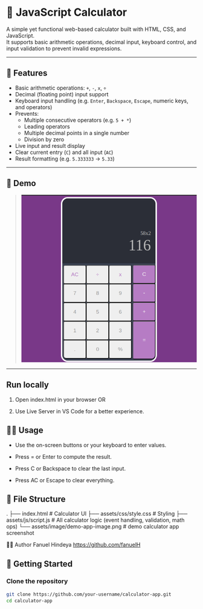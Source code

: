 # 🧮 JavaScript Calculator

A simple yet functional web-based calculator built with HTML, CSS, and JavaScript.  
It supports basic arithmetic operations, decimal input, keyboard control, and input validation to prevent invalid expressions.

---

## 🚀 Features

- Basic arithmetic operations: `+`, `-`, `x`, `÷`
- Decimal (floating point) input support
- Keyboard input handling (e.g. `Enter`, `Backspace`, `Escape`, numeric keys, and operators)
- Prevents:
  - Multiple consecutive operators (e.g. `5 + *`)
  - Leading operators
  - Multiple decimal points in a single number
  - Division by zero
- Live input and result display
- Clear current entry (`C`) and all input (`AC`)
- Result formatting (e.g. `5.333333` → `5.33`)

---

## 📸 Demo

> ![demo-image](/assets/image/demo-app-image.png)

---

## Run locally

1. Open index.html in your browser
   OR

2. Use Live Server in VS Code for a better experience.

## 🧑‍💻 Usage

- Use the on-screen buttons or your keyboard to enter values.

- Press = or Enter to compute the result.

- Press C or Backspace to clear the last input.

- Press AC or Escape to clear everything.

## 📁 File Structure

.
├── index.html # Calculator UI
├── assets/css/style.css # Styling
├── assets/js/script.js # All calculator logic (event handling, validation, math ops)
└── assets/image/demo-app-image.png # demo calculator app screenshot

👨‍💻 Author
Fanuel Hindeya
https://github.com/fanuelH

## 🧰 Getting Started

### Clone the repository

```bash
git clone https://github.com/your-username/calculator-app.git
cd calculator-app

```
